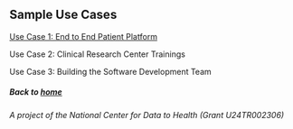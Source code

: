 ## Sample Use Cases

[Use Case 1: End to End Patient Platform](use_case_1.md)

Use Case 2: Clinical Research Center Trainings

Use Case 3: Building the Software Development Team

##### Back to [home](https://data2health.github.io/CTS-Personas/)

###### A project of the National Center for Data to Health (Grant U24TR002306)
